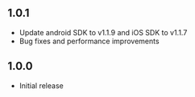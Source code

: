## 1.0.1

* Update android SDK to v1.1.9 and iOS SDK to v1.1.7
* Bug fixes and performance improvements

## 1.0.0

* Initial release
